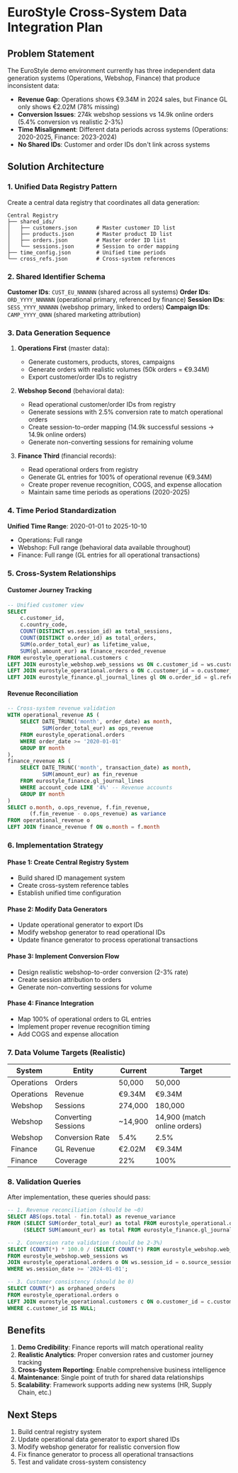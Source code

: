 # EuroStyle Cross-System Data Integration Plan

## Problem Statement

The EuroStyle demo environment currently has three independent data generation systems (Operations, Webshop, Finance) that produce inconsistent data:

- **Revenue Gap**: Operations shows €9.34M in 2024 sales, but Finance GL only shows €2.02M (78% missing)
- **Conversion Issues**: 274k webshop sessions vs 14.9k online orders (5.4% conversion vs realistic 2-3%)
- **Time Misalignment**: Different data periods across systems (Operations: 2020-2025, Finance: 2023-2024)
- **No Shared IDs**: Customer and order IDs don't link across systems

## Solution Architecture

### 1. Unified Data Registry Pattern

Create a central data registry that coordinates all data generation:

```
Central Registry
├── shared_ids/
│   ├── customers.json      # Master customer ID list
│   ├── products.json       # Master product ID list  
│   ├── orders.json         # Master order ID list
│   └── sessions.json       # Session to order mapping
├── time_config.json        # Unified time periods
└── cross_refs.json         # Cross-system references
```

### 2. Shared Identifier Schema

**Customer IDs**: `CUST_EU_NNNNNN` (shared across all systems)
**Order IDs**: `ORD_YYYY_NNNNNN` (operational primary, referenced by finance)
**Session IDs**: `SESS_YYYY_NNNNNN` (webshop primary, linked to orders)
**Campaign IDs**: `CAMP_YYYY_QNNN` (shared marketing attribution)

### 3. Data Generation Sequence

1. **Operations First** (master data):
   - Generate customers, products, stores, campaigns
   - Generate orders with realistic volumes (50k orders = €9.34M)
   - Export customer/order IDs to registry

2. **Webshop Second** (behavioral data):
   - Read operational customer/order IDs from registry
   - Generate sessions with 2.5% conversion rate to match operational orders
   - Create session-to-order mapping (14.9k successful sessions → 14.9k online orders)
   - Generate non-converting sessions for remaining volume

3. **Finance Third** (financial records):
   - Read operational orders from registry
   - Generate GL entries for 100% of operational revenue (€9.34M)
   - Create proper revenue recognition, COGS, and expense allocation
   - Maintain same time periods as operations (2020-2025)

### 4. Time Period Standardization

**Unified Time Range**: 2020-01-01 to 2025-10-10
- Operations: Full range
- Webshop: Full range (behavioral data available throughout)
- Finance: Full range (GL entries for all operational transactions)

### 5. Cross-System Relationships

#### Customer Journey Tracking
```sql
-- Unified customer view
SELECT 
    c.customer_id,
    c.country_code,
    COUNT(DISTINCT ws.session_id) as total_sessions,
    COUNT(DISTINCT o.order_id) as total_orders,
    SUM(o.order_total_eur) as lifetime_value,
    SUM(gl.amount_eur) as finance_recorded_revenue
FROM eurostyle_operational.customers c
LEFT JOIN eurostyle_webshop.web_sessions ws ON c.customer_id = ws.customer_id
LEFT JOIN eurostyle_operational.orders o ON c.customer_id = o.customer_id
LEFT JOIN eurostyle_finance.gl_journal_lines gl ON o.order_id = gl.reference_id
```

#### Revenue Reconciliation
```sql
-- Cross-system revenue validation
WITH operational_revenue AS (
    SELECT DATE_TRUNC('month', order_date) as month,
           SUM(order_total_eur) as ops_revenue
    FROM eurostyle_operational.orders 
    WHERE order_date >= '2020-01-01'
    GROUP BY month
),
finance_revenue AS (
    SELECT DATE_TRUNC('month', transaction_date) as month,
           SUM(amount_eur) as fin_revenue
    FROM eurostyle_finance.gl_journal_lines 
    WHERE account_code LIKE '4%' -- Revenue accounts
    GROUP BY month
)
SELECT o.month, o.ops_revenue, f.fin_revenue,
       (f.fin_revenue - o.ops_revenue) as variance
FROM operational_revenue o
LEFT JOIN finance_revenue f ON o.month = f.month
```

### 6. Implementation Strategy

#### Phase 1: Create Central Registry System
- Build shared ID management system
- Create cross-system reference tables
- Establish unified time configuration

#### Phase 2: Modify Data Generators
- Update operational generator to export IDs
- Modify webshop generator to read operational IDs
- Update finance generator to process operational transactions

#### Phase 3: Implement Conversion Flow
- Design realistic webshop-to-order conversion (2-3% rate)
- Create session attribution to orders
- Generate non-converting sessions for volume

#### Phase 4: Finance Integration
- Map 100% of operational orders to GL entries
- Implement proper revenue recognition timing
- Add COGS and expense allocation

### 7. Data Volume Targets (Realistic)

| System | Entity | Current | Target |
|--------|--------|---------|--------|
| Operations | Orders | 50,000 | 50,000 |
| Operations | Revenue | €9.34M | €9.34M |
| Webshop | Sessions | 274,000 | 180,000 |
| Webshop | Converting Sessions | ~14,900 | 14,900 (match online orders) |
| Webshop | Conversion Rate | 5.4% | 2.5% |
| Finance | GL Revenue | €2.02M | €9.34M |
| Finance | Coverage | 22% | 100% |

### 8. Validation Queries

After implementation, these queries should pass:

```sql
-- 1. Revenue reconciliation (should be ~0)
SELECT ABS(ops.total - fin.total) as revenue_variance
FROM (SELECT SUM(order_total_eur) as total FROM eurostyle_operational.orders WHERE YEAR(order_date) = 2024) ops,
     (SELECT SUM(amount_eur) as total FROM eurostyle_finance.gl_journal_lines WHERE account_code LIKE '4%' AND YEAR(transaction_date) = 2024) fin;

-- 2. Conversion rate validation (should be 2-3%)
SELECT (COUNT(*) * 100.0 / (SELECT COUNT(*) FROM eurostyle_webshop.web_sessions WHERE session_date >= '2024-01-01')) as conversion_rate
FROM eurostyle_webshop.web_sessions ws 
JOIN eurostyle_operational.orders o ON ws.session_id = o.source_session_id 
WHERE ws.session_date >= '2024-01-01';

-- 3. Customer consistency (should be 0)
SELECT COUNT(*) as orphaned_orders
FROM eurostyle_operational.orders o
LEFT JOIN eurostyle_operational.customers c ON o.customer_id = c.customer_id
WHERE c.customer_id IS NULL;
```

## Benefits

1. **Demo Credibility**: Finance reports will match operational reality
2. **Realistic Analytics**: Proper conversion rates and customer journey tracking
3. **Cross-System Reporting**: Enable comprehensive business intelligence
4. **Maintenance**: Single point of truth for shared data relationships
5. **Scalability**: Framework supports adding new systems (HR, Supply Chain, etc.)

## Next Steps

1. Build central registry system
2. Update operational data generator to export shared IDs
3. Modify webshop generator for realistic conversion flow
4. Fix finance generator to process all operational transactions
5. Test and validate cross-system consistency